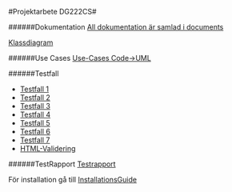#Projektarbete DG222CS#

######Dokumentation
[All dokumentation är samlad i documents](documents/)

[Klassdiagram](documents/Klassdiagram.png)

######Use Cases
[Use-Cases Code->UML](https://github.com/Grenmyr/ProjektarbetePHPdg222cs/blob/master/documents/Use-Cases%20Projekt%20PHP.docx?raw=true)

######Testfall
- [Testfall 1](https://github.com/Grenmyr/ProjektarbetePHPdg222cs/blob/master/documents/Testfall%20UC1%20Generate%20Code%20From%20UML.docx?raw=true)
- [Testfall 2](https://github.com/Grenmyr/ProjektarbetePHPdg222cs/blob/master/documents/Testfall%20UC2%20Register%20User.docx?raw=true)
- [Testfall 3](https://github.com/Grenmyr/ProjektarbetePHPdg222cs/blob/master/documents/Testfall%20UC3%20Authenticate%20User.docx?raw=true)
- [Testfall 4](https://github.com/Grenmyr/ProjektarbetePHPdg222cs/blob/master/documents/Testfall%20UC4%20Save%20Code%20Examples.docx?raw=true)
- [Testfall 5](https://github.com/Grenmyr/ProjektarbetePHPdg222cs/blob/master/documents/Testfall%20UC5%20LoadSaved%20Code%20Examples.docx?raw=true)
- [Testfall 6](https://github.com/Grenmyr/ProjektarbetePHPdg222cs/blob/master/documents/Testfall%20UC6%20Zip%20code%20examples%20for%20user.docx?raw=true)
- [Testfall 7](https://github.com/Grenmyr/ProjektarbetePHPdg222cs/blob/master/documents/Testfall%20UC7%20Delete%20Project.docx?raw=true)
- [HTML-Validering](https://github.com/Grenmyr/ProjektarbetePHPdg222cs/blob/master/documents/TestfallHTMLValidering.docx?raw=true)

######TestRapport
[Testrapport](https://github.com/Grenmyr/ProjektarbetePHPdg222cs/blob/master/documents/Testrapporttabell%20alla%20testfall.xlsx?raw=true)

För installation gå till
[InstallationsGuide](documents/InstallationGuide.md)
